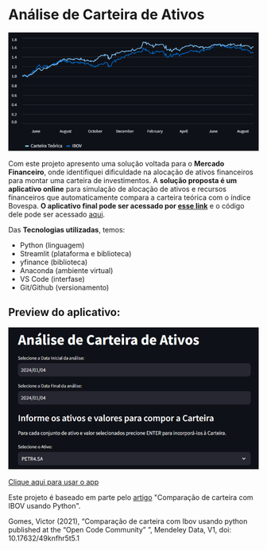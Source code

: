 # Análise de Carteira de Ativos
![Gráfico](https://github.com/filipecarbonera/Carteira_Ativos/blob/main/imagem2.png)

Com este projeto apresento uma solução voltada para o **Mercado Financeiro**, onde identifiquei dificuldade na alocação de ativos financeiros para montar uma carteira de investimentos. A **solução proposta é um aplicativo online** para simulação de alocação de ativos e recursos financeiros que automaticamente compara a carteira teórica com o índice Bovespa. **O aplicativo final pode ser acessado por [esse link](https://filipecarbonera-carteira-ativos-app-zh3htj.streamlit.app/)** e o código dele pode ser acessado [aqui](app.py).

Das **Tecnologias utilizadas**, temos:
  - Python (linguagem)
  - Streamlit (plataforma e biblioteca)
  - yfinance (biblioteca)
  - Anaconda (ambiente virtual)
  - VS Code (interfase)
  - Git/Github (versionamento)

## Preview do aplicativo:

![Análise de Carteira de Ativos](https://github.com/filipecarbonera/Carteira_Ativos/blob/main/imagem.png)

[Clique aqui para usar o app](https://filipecarbonera-carteira-ativos-app-zh3htj.streamlit.app/)

Este projeto é baseado em parte pelo [artigo](https://opencodecom.net/post/2021-08-25-comparacao-de-carteira-com-ibov-usando-python/) "Comparação de carteira com IBOV usando Python".

Gomes, Victor (2021), “Comparação de carteira com Ibov usando python published at the “Open Code Community” ”, Mendeley Data, V1, doi: 10.17632/49knfhr5t5.1

